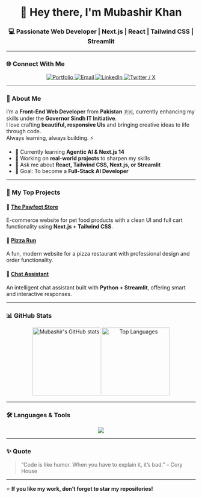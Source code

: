 <h1 align="center">👋 Hey there, I'm Mubashir Khan</h1>
<h3 align="center">💻 Passionate Web Developer | Next.js | React | Tailwind CSS | Streamlit</h3>

---

### 🌐 Connect With Me

<p align="center">
  <a href="https://mubashir-khans-portfolio.vercel.app/" target="_blank">
    <img src="https://img.icons8.com/color/48/domain.png" alt="Portfolio" />
  </a>
  <a href="mailto:mubashirmpa2008@gmail.com">
    <img src="https://img.icons8.com/color/48/gmail-new.png" alt="Email" />
  </a>
  <a href="https://www.linkedin.com/in/mubashir-khan-538a662bb" target="_blank">
    <img src="https://img.icons8.com/color/48/linkedin.png" alt="LinkedIn" />
  </a>
  <a href="https://x.com/MubashirKh67451" target="_blank">
    <img src="https://img.icons8.com/color/48/twitterx.png" alt="Twitter / X" />
  </a>
</p>

---

### 🚀 About Me

I’m a **Front-End Web Developer** from **Pakistan** 🇵🇰, currently enhancing my skills under the **Governor Sindh IT Initiative**.  
I love crafting **beautiful, responsive UIs** and bringing creative ideas to life through code.  
Always learning, always building. ⚡

- 🌱 Currently learning **Agentic AI & Next.js 14**
- 🔭 Working on **real-world projects** to sharpen my skills
- 💬 Ask me about **React, Tailwind CSS, Next.js, or Streamlit**
- 🎯 Goal: To become a **Full-Stack AI Developer**

---

### 🧠 My Top Projects

#### 🐾 [The Pawfect Store](https://the-pawfect-store.vercel.app/)
E-commerce website for pet food products with a clean UI and full cart functionality using **Next.js + Tailwind CSS**.

#### 🍕 [Pizza Run](https://project-12-murex.vercel.app/)
A fun, modern website for a pizza restaurant with professional design and order functionality.

#### 🤖 [Chat Assistant](https://github.com/MubashirKhanYousufZai/Intellichat)
An intelligent chat assistant built with **Python + Streamlit**, offering smart and interactive responses.

---

### 📊 GitHub Stats

<p align="center">
  <img src="https://github-readme-stats.vercel.app/api?username=MubashirKhanYousufZai&show_icons=true&theme=tokyonight" alt="Mubashir's GitHub stats" height="180" />
  <img src="https://github-readme-stats.vercel.app/api/top-langs/?username=MubashirKhanYousufZai&layout=compact&theme=tokyonight" alt="Top Languages" height="180" />
</p>

---

### 🛠️ Languages & Tools

<p align="center">
  <img src="https://skillicons.dev/icons?i=html,css,js,react,nextjs,tailwind,python,streamlit,git,github,vscode" />
</p>

---

### ✨ Quote

> “Code is like humor. When you have to explain it, it’s bad.” – Cory House

---

⭐ **If you like my work, don’t forget to star my repositories!**
